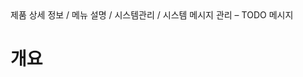 <!--breadcrumb:제품 상세 정보 / 메뉴 설명 / 시스템관리 / 시스템 메시지 관리 – TODO 메시지--><span class="md-breadcrumb">제품 상세 정보 / 메뉴 설명 / 시스템관리 / 시스템 메시지 관리 – TODO 메시지</span>
# 개요
